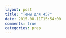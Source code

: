 ```yaml
---
layout: post
title: "Темы для 457"
date: 2015-08-11T15:54:00
comments: true
categories: prep
---
```

